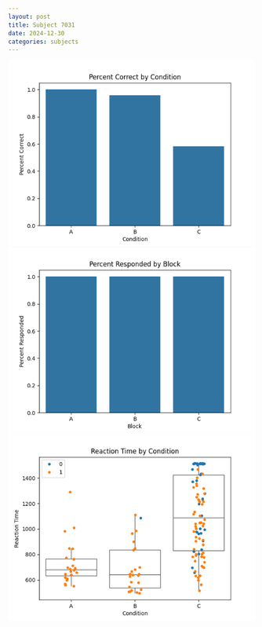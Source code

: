 ```yaml
---
layout: post
title: Subject 7031
date: 2024-12-30
categories: subjects
---
```


![](data/7031/run-12/7031_ATS_percent_correct.png)
![](data/7031/run-12/7031_ATS_percent_responded.png)
![](data/7031/run-12/7031_ATS_rt.png)
